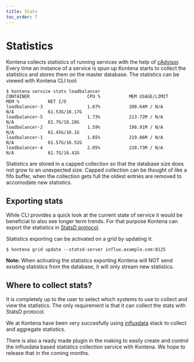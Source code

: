 ```yaml
---
title: Stats
toc_order: 7
---
```

# Statistics

Kontena collects statistics of running services with the help of [cAdvisor](https://github.com/google/cadvisor). Every time an instance of a service is spun up Kontena starts to collect the statistics and stores them on the master database. The statistics can be viewed with Kontena CLI tool:
```
$ kontena service stats loadbalancer
CONTAINER                      CPU %           MEM USAGE/LIMIT      MEM %           NET I/O        
loadbalancer-3                 1.67%           208.64M / N/A        N/A             61.53G/16.17G  
loadbalancer-5                 1.73%           213.72M / N/A        N/A             61.7G/16.28G   
loadbalancer-2                 1.59%           198.91M / N/A        N/A             61.45G/16.1G   
loadbalancer-1                 1.65%           219.86M / N/A        N/A             61.57G/16.52G  
loadbalancer-4                 2.05%           220.73M / N/A        N/A             61.7G/16.42G 
```

Statistics are stored in a capped collection so that the database size does not grow to an unexpected size. Capped collection can be thought of like a fifo buffer, when the collection gets full the oldest entries are removed to accomodate new statistics.

## Exporting stats

While CLI provides a quick look at the current state of service it would be beneficial to also see longer term trends. For that purpose Kontena can export the statistics in [StatsD protocol](https://github.com/b/statsd_spec).

Statistics exporting can be activated on a grid by updating it:
```
$ kontena grid update --statsd-server influx.example.com:8125
```


**Note:** When activating the statistics exporting Kontena will NOT send existing statistics from the database, it will only stream new statistics.


## Where to collect stats?

It is completely up to the user to select which systems to use to collect and view the statistics. The only requirement is that it can collect the stats with StatsD protocol.

We at Kontena have been very succesfully using [influxdata](https://influxdata.com/) stack to collect and aggregate statistics.

There is also a ready made plugin in the making to easily create and control the influxdata based statistics collection service with Kontena. We hope to release that in the coming months.

